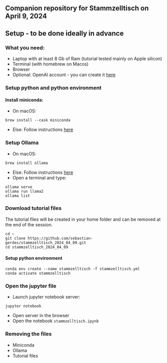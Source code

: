 ## Companion repository for Stammzelltisch on April 9, 2024

## Setup - to be done ideally in advance
### What you need:
* Laptop with at least 8 Gb of Ram (tutorial tested mainly on Apple silicon)
* Terminal (with homebrew on Macos)
* Browser
* Optional: OpenAI account - you can create it [here](https://platform.openai.com/signup)

    

### Setup python and python environment
#### Install miniconda:
* On macOS:
```
brew install --cask miniconda
```
* Else: Follow instructions [here](https://docs.anaconda.com/free/miniconda/miniconda-install/)


### Setup Ollama
* On macOS: 
```
brew install ollama
```
* Else: Follow instructions [here](https://ollama.com/download/mac)
* Open a terminal and type:
```
ollama serve
ollama run llama2
ollama list
```

### Download tutorial files
The tutorial files will be created in your home folder and can be removed at the end of the session.
```
cd ~
git clone https://github.com/sebastian-gerdes/stammzelltisch_2024_04_09.git
cd stammzelltisch_2024_04_09
```

#### Setup python environment
```
conda env create --name stammzelltisch -f stammzelltisch.yml
conda activate stammzelltisch
```

### Open the jupyter file
* Launch jupyter notebook server:
```
jupyter notebook
```
* Open server in the browser
* Open the notebook `stammzelltisch.ipynb`

### Removing the files
* Miniconda
* Ollama
* Tutorial files